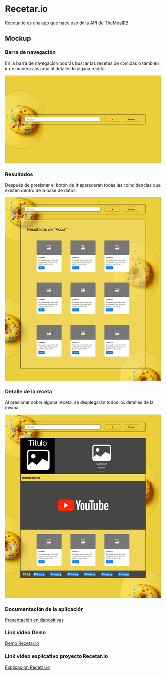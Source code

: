 # Recetar.io

Recetar.io es una app que hace uso de la API de [TheMealDB](https://www.themealdb.com/api.php)

## Mockup

### Barra de navegación

En la barra de navegación podrás buscar las recetas de comidas o también ir de manera aleatoria al detalle de alguna receta.

![DOM](./assets/searchbar.png)

### Resultados

Después de presionar el botón de **Ir** aparecerán todas las coincidencias que existen dentro de la base de datos.

![DOM](./assets/results.png)

### Detalle de la receta

Al presionar sobre alguna receta, se desplegarán todos los detalles de la misma.

![DOM](./assets/detail.png)

### Documentación de la aplicación

[Presentación en diapositivas](https://docs.google.com/presentation/d/1X-xoXsw3dJQWldRJBZYxVJQBS8OuRceV/edit?usp=sharing&ouid=117932357006797695634&rtpof=true&sd=true)

### Link vídeo Demo

[Demo Recetar.io](https://youtu.be/hc2qQWlqa6A)

### Link vídeo explicativo proyecto Recetar.io

[Explicación Recetar.io](https://www.youtube.com/watch?v=QWAFuZIIBMA&ab_channel=LuisAlonsoMara%C3%B1%C3%B3nSolorio)
